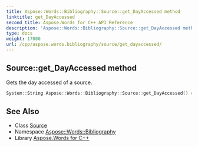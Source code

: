 ```yaml
---
title: Aspose::Words::Bibliography::Source::get_DayAccessed method
linktitle: get_DayAccessed
second_title: Aspose.Words for C++ API Reference
description: 'Aspose::Words::Bibliography::Source::get_DayAccessed method. Gets the day accessed of a source in C++.'
type: docs
weight: 17000
url: /cpp/aspose.words.bibliography/source/get_dayaccessed/
---
```

## Source::get_DayAccessed method


Gets the day accessed of a source.

```cpp
System::String Aspose::Words::Bibliography::Source::get_DayAccessed() const
```

## See Also

* Class [Source](../)
* Namespace [Aspose::Words::Bibliography](../../)
* Library [Aspose.Words for C++](../../../)

